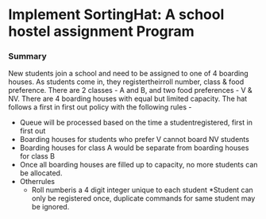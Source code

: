 # Implement SortingHat: A school hostel assignment Program

### Summary
New students join a school and need to be assigned to one of 4 boarding houses. As students come in,
they registertheirroll number, class & food preference. There are 2 classes - A and B, and two food
preferences - V & NV. There are 4 boarding houses with equal but limited capacity. The hat follows a
first in first out policy with the following rules -
* Queue will be processed based on the time a studentregistered, first in first out
* Boarding houses for students who prefer V cannot board NV students
* Boarding houses for class A would be separate from boarding houses for class B
* Once all boarding houses are filled up to capacity, no more students can be allocated.
* Otherrules
  * Roll numberis a 4 digit integer unique to each student
  *Student can only be registered once, duplicate commands for same student may be ignored.
